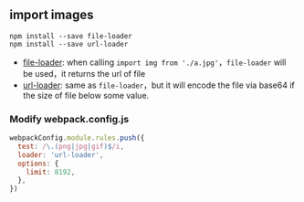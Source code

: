 ## import images

``` shell
npm install --save file-loader
npm install --save url-loader
```

* [file-loader](https://github.com/webpack-contrib/file-loader): when calling ```import img from './a.jpg'```，```file-loader``` will be used，it returns the url of file
* [url-loader](https://github.com/webpack-contrib/url-loader): same as ```file-loader```，but it will encode the file via base64 if the size of file below some value.

### Modify webpack.config.js
``` js
webpackConfig.module.rules.push({
  test: /\.(png|jpg|gif)$/i,
  loader: 'url-loader',
  options: {
    limit: 8192,
  },
})
```
